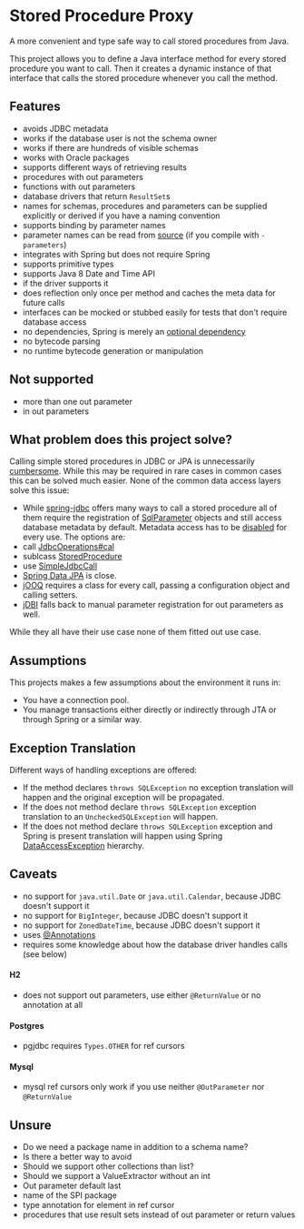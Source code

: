 Stored Procedure Proxy
======================

A more convenient and type safe way to call stored procedures from Java.

This project allows you to define a Java interface method for every stored procedure you want to call. Then it creates a dynamic instance of that interface that calls the stored procedure whenever you call the method.

Features
--------

- avoids JDBC metadata
 - works if the database user is not the schema owner
 - works if there are hundreds of visible schemas
- works with Oracle packages
- supports different ways of retrieving results
 - procedures with out parameters
 - functions with out parameters
 - database drivers that return `ResultSet`s
- names for schemas, procedures and parameters can be supplied explicitly or derived if you have a naming convention
 - supports binding by parameter names
 - parameter names can be read from [source](https://docs.oracle.com/javase/tutorial/reflect/member/methodparameterreflection.html) (if you compile with `-parameters`)
- integrates with Spring but does not require Spring
- supports primitive types
- supports Java 8 Date and Time API
 - if the driver supports it
- does reflection only once per method and caches the meta data for future calls
- interfaces can be mocked or stubbed easily for tests that don't require database access
- no dependencies, Spring is merely an [optional dependency](https://maven.apache.org/guides/introduction/introduction-to-optional-and-excludes-dependencies.html)
- no bytecode parsing
- no runtime bytecode generation or manipulation

Not supported
-------------

 - more than one out parameter
 - in out parameters

What problem does this project solve?
-------------------------------------

Calling simple stored procedures in JDBC or JPA is unnecessarily [cumbersome](https://blog.jooq.org/2016/06/08/using-stored-procedures-with-jpa-jdbc-meh-just-use-jooq/). While this may be required in rare cases in common cases this can be solved much easier. None of the common data access layers solve this issue:

- While [spring-jdbc](http://docs.spring.io/spring/docs/current/spring-framework-reference/html/jdbc.html) offers many ways to call a stored procedure all of them require the registration of [SqlParameter](https://docs.spring.io/spring/docs/current/javadoc-api/org/springframework/jdbc/core/SqlParameter.html) objects and still access database metadata by default. Metadata access has to be [disabled](https://docs.spring.io/spring/docs/current/javadoc-api/org/springframework/jdbc/core/simple/SimpleJdbcCall.html#withoutProcedureColumnMetaDataAccess--) for every use. The options are:
 - call [JdbcOperations#cal](https://docs.spring.io/spring/docs/current/javadoc-api/org/springframework/jdbc/core/JdbcOperations.html#call-org.springframework.jdbc.core.CallableStatementCreator-java.util.List-)
 - sublcass [StoredProcedure](https://docs.spring.io/spring/docs/current/javadoc-api/org/springframework/jdbc/object/StoredProcedure.html)
 - use [SimpleJdbcCall](https://docs.spring.io/spring/docs/current/javadoc-api/org/springframework/jdbc/core/simple/SimpleJdbcCall.html)
- [Spring Data JPA](https://github.com/spring-projects/spring-data-examples/tree/master/jpa/jpa21) is close.
- [jOOQ](http://www.jooq.org/doc/3.8/manual/sql-execution/stored-procedures/) requires a class for every call, passing a configuration object and calling setters.
- [jDBI](https://github.com/jdbi/jdbi/issues/135) falls back to manual parameter registration for out parameters as well.

While they all have their use case none of them fitted out use case.

Assumptions
-----------

This projects makes a few assumptions about the environment it runs in:

- You have a connection pool.
- You manage transactions either directly or indirectly through JTA or through Spring or a similar way.

Exception Translation
---------------------

Different ways of handling exceptions are offered:

- If the method declares `throws SQLException` no exception translation will happen and the original exception will be propagated.
- If the does not method declare `throws SQLException` exception translation to an `UncheckedSQLException` will happen.
- If the does not method declare `throws SQLException` exception and Spring is present translation will happen using Spring [DataAccessException](http://docs.spring.io/autorepo/docs/spring/current/spring-framework-reference/html/dao.html) hierarchy.

Caveats
-------
- no support for `java.util.Date` or `java.util.Calendar`, because JDBC doesn't support it
- no support for `BigInteger`, because JDBC doesn't support it
- no support for `ZonedDateTime`, because JDBC doesn't support it
- uses [@Annotations](http://www.annotatiomania.com)
- requires some knowledge about how the database driver handles calls (see below)

#### H2
- does not support out parameters, use either `@ReturnValue` or no annotation at all

#### Postgres
- pgjdbc requires `Types.OTHER` for ref cursors

#### Mysql
- mysql ref cursors only work if you use neither `@OutParameter` nor `@ReturnValue`

Unsure
------
- Do we need a package name in addition to a schema name?
- Is there a better way to avoid 
- Should we support other collections than list?
- Should we support a ValueExtractor without an int
- Out parameter default last
- name of the SPI package
- type annotation for element in ref cursor
- procedures that use result sets instead of out parameter or return values



